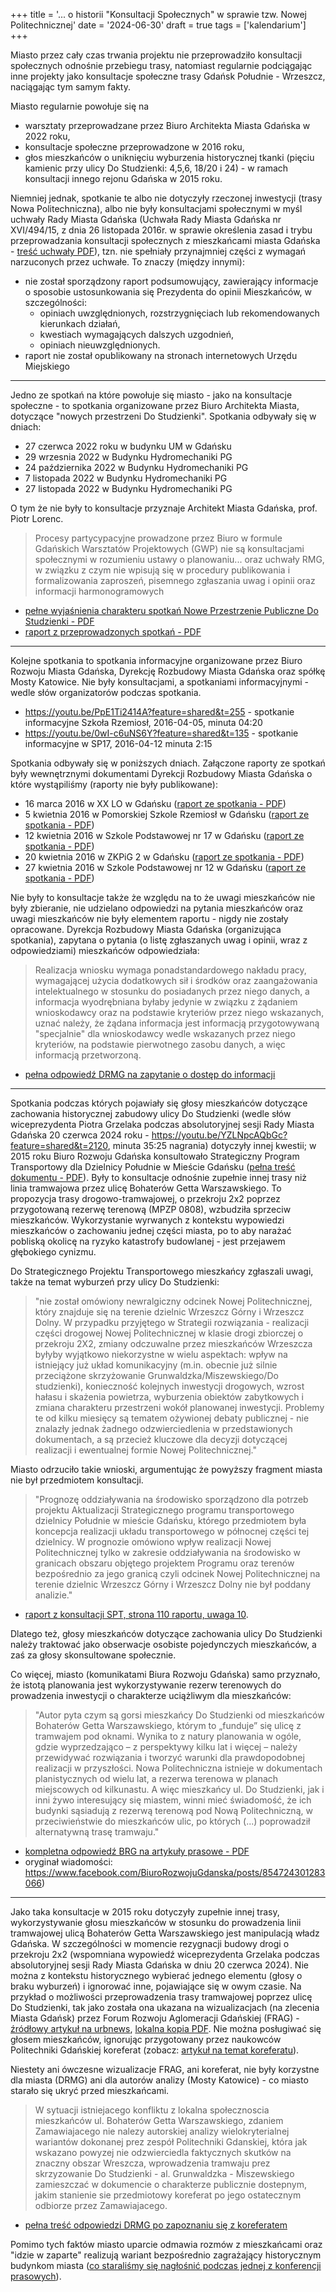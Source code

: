 +++
title = '... o historii "Konsultacji Społecznych" w sprawie tzw. Nowej Politechnicznej'
date = '2024-06-30'
draft = true
tags = ['kalendarium']
+++

Miasto przez cały czas trwania projektu nie przeprowadziło konsultacji społecznych odnośnie przebiegu trasy, natomiast regularnie podciągając inne projekty jako konsultacje społeczne trasy Gdańsk Południe - Wrzeszcz, naciągając tym samym fakty. 

<!--more-->

Miasto regularnie powołuje się na 
 - warsztaty przeprowadzane przez Biuro Architekta Miasta Gdańska w 2022 roku,
 - konsultacje społeczne przeprowadzone w 2016 roku,
 - głos mieszkańców o uniknięciu wyburzenia historycznej tkanki (pięciu kamienic przy ulicy Do Studzienki: 4,5,6, 18/20 i 24) - w ramach konsultacji innego rejonu Gdańska w 2015 roku. 

Niemniej jednak, spotkanie te albo nie dotyczyły rzeczonej inwestycji (trasy Nowa Politechniczna), albo nie były konsultacjami społecznymi w myśl uchwały Rady Miasta Gdańska (Uchwała Rady Miasta Gdańska nr XVI/494/15, z dnia 26 listopada 2016r. w sprawie określenia zasad i trybu przeprowadzania konsultacji społecznych z mieszkańcami miasta Gdańska - [treść uchwały PDF](Uchwala-Nr-XVI-494-15-Rady-Miasta-Gdanska.pdf)), tzn. nie spełniały przynajmniej części z wymagań narzuconych przez uchwałe. To znaczy (między innymi):
 - nie został sporządzony raport podsumowujący, zawierający informacje o sposobie ustosunkowania się Prezydenta do opinii Mieszkańców, w szczególności:
    - opiniach uwzględnionych, rozstrzygnięciach lub rekomendowanych kierunkach działań,
    - kwestiach wymagających dalszych uzgodnień,
    - opiniach nieuwzględnionych.
 - raport nie został opublikowany na stronach internetowych Urzędu Miejskiego

---

Jedno ze spotkań na które powołuje się miasto - jako na konsultacje społeczne - to spotkania organizowane przez Biuro Architekta Miasta, dotyczące "nowych przestrzeni Do Studzienki". Spotkania odbywały się w dniach:
* 27 czerwca 2022 roku w budynku UM w Gdańsku
* 29 wrzesnia 2022 w Budynku Hydromechaniki PG
* 24 października 2022 w Budynku Hydromechaniki PG
* 7 listopada 2022 w Budynku Hydromechaniki PG
* 27 listopada 2022 w Budynku Hydromechaniki PG

O tym że nie były to konsultacje przyznaje Architekt Miasta Gdańska, prof. Piotr Lorenc.
> Procesy partycypacyjne prowadzone przez Biuro w formule
Gdańskich Warsztatów Projektowych (GWP) nie są konsultacjami społecznymi w
rozumieniu ustawy o planowaniu... oraz uchwały RMG, w związku z czym nie wpisują się w
procedury publikowania i formalizowania zaproszeń, pisemnego zgłaszania uwag i opinii
oraz informacji harmonogramowych
* [pełne wyjaśnienia charakteru spotkań Nowe Przestrzenie Publiczne Do Studzienki - PDF](BAM_dostudzienki_odp.pdf)
* [raport z przeprowadzonych spotkań - PDF](BAM_dostudzienki_raport.pdf)

---

Kolejne spotkania to spotkania informacyjne organizowane przez Biuro Rozwoju Miasta Gdańska, Dyrekcję Rozbudowy Miasta Gdańska oraz spółkę Mosty Katowice. Nie były konsultacjami, a spotkaniami informacyjnymi - wedle słów organizatorów podczas spotkania.
* https://youtu.be/PpE1Ti2414A?feature=shared&t=255 - spotkanie informacyjne Szkoła Rzemiosł, 2016-04-05, minuta 04:20
* https://youtu.be/0wI-c6uNS6Y?feature=shared&t=135 - spotkanie informacyjne w SP17, 2016-04-12 minuta 2:15

Spotkania odbywały się w poniższych dniach. Załączone raporty ze spotkań były wewnętrznymi dokumentami Dyrekcji Rozbudowy Miasta Gdańska o które wystąpiliśmy (raporty nie były publikowane):
* 16 marca 2016 w XX LO w Gdańsku ([raport ze spotkania - PDF](1_raport_xx_lo_20160316.pdf))
* 5 kwietnia 2016 w Pomorskiej Szkole Rzemiosł w Gdańsku ([raport ze spotkania - PDF](2_raport_psr_20160405.pdf))
* 12 kwietnia 2016 w Szkole Podstawowej nr 17 w Gdańsku ([raport ze spotkania - PDF](3_raport_sp17_20160412.pdf))
* 20 kwietnia 2016 w ZKPiG 2 w Gdańsku ([raport ze spotkania - PDF](4_raport_sp85_20160420.pdf))
* 27 kwietnia 2016 w  Szkole Podstawowej nr 12 w Gdańsku ([raport ze spotkania - PDF](5_raport_sp12_20160427.pdf))

Nie były to konsultacje także że względu na to że uwagi mieszkańców nie były zbieranie, nie udzielano odpowiedzi na pytania mieszkańców oraz uwagi mieszkańców nie były elementem raportu - nigdy nie zostały opracowane. Dyrekcja Rozbudowy Miasta Gdańska (organizująca spotkania), zapytana o pytania (o listę zgłaszanych uwag i opinii, wraz z odpowiedziami) mieszkańców odpowiedziała:
> Realizacja wniosku wymaga ponadstandardowego nakładu pracy, wymagającej użycia dodatkowych sił i środków oraz zaangażowania intelektualnego w stosunku do posiadanych przez niego danych, a informacja wyodrębniana byłaby jedynie w związku z żądaniem wnioskodawcy oraz na podstawie kryteriów przez niego wskazanych, uznać należy, że żądana informacja jest informacją przygotowywaną "specjalnie" dla wnioskodawcy wedle wskazanych przez niego kryteriów, na podstawie pierwotnego zasobu danych, a więc informacją przetworzoną. 

* [pełna odpowiedź DRMG na zapytanie o dostęp do informacji](DRMG_raporty_ze_spotkan.pdf)

---

Spotkania podczas których pojawiały się głosy mieszkańców dotyczące zachowania historycznej zabudowy ulicy Do Studzienki (wedle słów wiceprezydenta Piotra Grzelaka podczas absolutoryjnej sesji Rady Miasta Gdańska 20 czerwca 2024 roku - https://youtu.be/YZLNpcAQbGc?feature=shared&t=2120, minuta 35:25 nagrania) dotyczyły innej kwestii; w 2015 roku Biuro Rozwoju Gdańska konsultowało Strategiczny Program Transportowy dla Dzielnicy Południe w Mieście Gdańsku ([pełna treść dokumentu - PDF](Aktualizacja__SPT.pdf)). Były to konsultacje odnośnie zupełnie innej trasy niż linia tramwajowa przez ulicę Bohaterów Getta Warszawskiego. To propozycja trasy drogowo-tramwajowej, o przekroju 2x2 poprzez przygotowaną rezerwę terenową (MPZP 0808), wzbudziła sprzeciw mieszkańców. Wykorzystanie wyrwanych z kontekstu wypowiedzi mieszkańców o zachowaniu jednej części miasta, po to aby narażać pobliską okolicę na ryzyko katastrofy budowlanej - jest przejawem głębokiego cynizmu.

Do Strategicznego Projektu Transportowego mieszkańcy zgłaszali uwagi, także na temat wyburzeń przy ulicy Do Studzienki:
> "nie został omówiony newralgiczny odcinek Nowej Politechnicznej, który znajduje się na terenie dzielnic Wrzeszcz Górny i Wrzeszcz Dolny. W przypadku przyjętego w Strategii rozwiązania - realizacji części drogowej Nowej Politechnicznej w klasie drogi zbiorczej o przekroju 2X2, zmiany odczuwalne przez mieszkańców Wrzeszcza byłyby wyjątkowo niekorzystne w wielu aspektach: wpływ na istniejący już układ komunikacyjny (m.in. obecnie już silnie przeciążone skrzyżowanie Grunwaldzka/Miszewskiego/Do studzienki), konieczność kolejnych inwestycji drogowych, wzrost hałasu i skażenia powietrza, wyburzenia obiektów zabytkowych i zmiana charakteru przestrzeni wokół planowanej inwestycji. Problemy te od kilku miesięcy są tematem ożywionej debaty publicznej - nie znalazły jednak żadnego odzwierciedlenia w przedstawionych dokumentach, a są przecież kluczowe dla decyzji dotyczącej realizacji i ewentualnej formie Nowej Politechnicznej."

Miasto odrzuciło takie wnioski, argumentując że powyższy fragment miasta nie był przedmiotem konsultacji.
> "Prognozę oddziaływania na środowisko sporządzono dla potrzeb projektu Aktualizacji Strategicznego programu transportowego dzielnicy Południe w mieście Gdańsku, którego przedmiotem była koncepcja realizacji układu transportowego w północnej części tej dzielnicy.
W prognozie omówiono wpływ realizacji Nowej Politechnicznej tylko w zakresie oddziaływania na środowisko w granicach obszaru objętego projektem Programu oraz terenów bezpośrednio za jego granicą czyli odcinek Nowej Politechnicznej na terenie dzielnic Wrzeszcz Górny i Wrzeszcz Dolny nie był poddany analizie." 

* [raport z konsultacji SPT, strona 110 raportu, uwaga 10](Aktualizacja__SPT.pdf). 

Dlatego też, głosy mieszkańców dotyczące zachowania ulicy Do Studzienki należy traktować jako obserwacje osobiste pojedynczych mieszkańców, a zaś za głosy skonsultowane społecznie. 

Co więcej, miasto (komunikatami Biura Rozwoju Gdańska) samo przyznało, że istotą planowania jest wykorzystywanie rezerw terenowych do prowadzenia inwestycji o charakterze uciążliwym dla mieszkańców:
> "Autor pyta czym są gorsi mieszkańcy Do Studzienki od mieszkańców Bohaterów Getta Warszawskiego, którym to „funduje” się ulicę z tramwajem pod oknami. Wynika to z natury planowania w ogóle, gdzie wyprzedzająco – z perspektywy kilku lat i więcej – należy przewidywać rozwiązania i tworzyć warunki dla prawdopodobnej realizacji w przyszłości. Nowa Politechniczna istnieje w dokumentach planistycznych od wielu lat, a rezerwa terenowa w planach miejscowych od kilkunastu. A więc mieszkańcy ul. Do Studzienki, jak i inni żywo interesujący się miastem, winni mieć świadomość, że ich budynki sąsiadują z rezerwą terenową pod Nową Politechniczną, w przeciwieństwie do mieszkańców ulic, po których (...) poprowadził alternatywną trasę tramwaju."

* [kompletna odpowiedź BRG na artykuły prasowe - PDF](2015.04_Biuro_Rozwoju_Gdansk_fb.pdf)
* oryginał wiadomości: https://www.facebook.com/BiuroRozwojuGdanska/posts/854724301283066)

---

Jako taka konsultacje w 2015 roku dotyczyły zupełnie innej trasy, wykorzystywanie głosu mieszkańców w stosunku do prowadzenia linii tramwajowej ulicą Bohaterów Getta Warszawskiego jest manipulacją władz Gdańska. W szczególności w momencie rezygnacji budowy drogi o przekroju 2x2 (wspomniana wypowiedź wiceprezydenta Grzelaka podczas absolutoryjnej sesji Rady Miasta Gdańska w dniu 20 czerwca 2024). 
Nie można z kontekstu historycznego wybierać jednego elementu (głosy o braku wyburzeń) i ignorować inne, pojawiające się w owym czasie. Na przykład o możliwości przeprowadzenia trasy tramwajowej poprzez ulicę Do Studzienki, tak jako została ona ukazana na wizualizacjach (na zlecenia Miasta Gdańsk) przez Forum Rozwoju Aglomeracji Gdańskiej (FRAG) - [źródłowy artykuł na urbnews](https://urbnews.pl/gdansk-jaka-bedzie-nowa-politechniczna/amp/), [lokalna kopia PDF](Gdansk_jaka_bedzie_nowa_politechniczna-urbnews.pl.pdf). Nie można posługiwać się głosem mieszkańców, ignorując przygotowany przez naukowców Politechniki Gdańskiej koreferat (zobacz: [artykuł na temat koreferatu](/kalendarium/2016-07-01_koreferat_politechniki_gdanskiej/)). 

Niestety ani ówczesne wizualizacje FRAG, ani koreferat, nie były korzystne dla miasta (DRMG) ani dla autorów analizy (Mosty Katowice) - co miasto starało się ukryć przed mieszkańcami. 
> W sytuacji istniejacego konfliktu z lokalna społecznoscia mieszkańców ul. Bohaterów Getta Warszawskiego, zdaniem Zamawiajacego nie nalezy autorskiej analizy wielokryterialnej wariantów dokonanej prez zespół Politechniki Gdanskiej, która jak wskazano powyzej nie odzwierciedla faktycznych skutków na znaczny obszar Wreszcza, wprowadzenia tramwaju prez skrzyzowanie Do Studzienki - al. Grunwaldzka - Miszewskiego zamieszczać w dokumencie o charakterze publicznie dostepnym, jakim stanienie sie przedmiotowy koreferat po jego ostatecznym odbiorze przez Zamawiajacego.
* [pełna treść odpowiedzi DRMG po zapoznaniu się z koreferatem](DRMG-koreferat20160722.pdf)

Pomimo tych faktów miasto uparcie odmawia rozmów z mieszkańcami oraz "idzie w zaparte" realizują wariant bezpośrednio zagrażający historycznym budynkom miasta ([co staraliśmy się nagłośnić podczas jednej z konferencji prasowych](/aktualnosci/2024-06-06_ryzyka_budowlane/)). 
